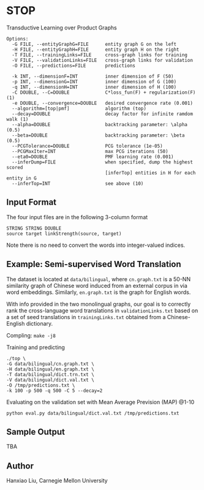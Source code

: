 # STOP
Transductive Learning over Product Graphs
```
Options:
  -G FILE, --entityGraphG=FILE      entity graph G on the left
  -H FILE, --entityGraphH=FILE      entity graph H on the right
  -T FILE, --trainingLinks=FILE     cross-graph links for training
  -V FILE, --validationLinks=FILE   cross-graph links for validation
  -O FILE, --predictions=FILE       predictions

  -k INT, --dimensionF=INT          inner dimension of F (50)
  -p INT, --dimensionG=INT          inner dimension of G (100)
  -q INT, --dimensionH=INT          inner dimension of H (100)
  -C DOUBLE, --C=DOUBLE             C*loss_fun(F) + regularization(F) (1)
  -e DOUBLE, --convergence=DOUBLE   desired convergence rate (0.001)
  --algorithm=[top|pmf]             algorithm (top)
  --decay=DOUBLE                    decay factor for infinite ramdom walk (1)
  --alpha=DOUBLE                    backtracking parameter: \alpha (0.5)
  --beta=DOUBLE                     backtracking parameter: \beta (0.5)
  --PCGTolerance=DOUBLE             PCG tolerance (1e-05)
  --PCGMaxIter=INT                  max PCG iterations (50)
  --eta0=DOUBLE                     PMF learning rate (0.001)
  --inferDump=FILE                  when specified, dump the highest scored
                                    [inferTop] entities in H for each entity in G
  --inferTop=INT                    see above (10)

```

## Input Format
The four input files are in the following 3-column format
```
STRING STRING DOUBLE
source target linkStrength(source, target)
```
Note there is no need to convert the words into integer-valued indices.

## Example: Semi-supervised Word Translation

The dataset is located at `data/bilingual`,
where `cn.graph.txt` is a 50-NN similarity graph of Chinese word induced from an external corpus in via word embeddings. Similarly, `en.graph.txt` is the graph for English words.

With info provided in the two monolingual graphs,
our goal is to correctly rank the cross-language word translations in `validationLinks.txt` based on a set of seed translations in `trainingLinks.txt` obtained from a Chinese-English dictionary.
  
Compling: `make -j8`

Training and predicting
```
./top \
-G data/bilingual/cn.graph.txt \
-H data/bilingual/en.graph.txt \
-T data/bilingual/dict.trn.txt \
-V data/bilingual/dict.val.txt \
-O /tmp/predictions.txt \
-k 100 -p 500 -q 500 -C 5 --decay=2
```

Evaluating on the validation set with Mean Average Prevision (MAP) @1-10
```
python eval.py data/bilingual/dict.val.txt /tmp/predictions.txt
```

## Sample Output
TBA

## Author
Hanxiao Liu, Carnegie Mellon University

